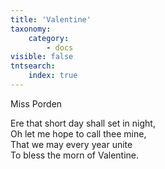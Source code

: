 ```yaml
---
title: 'Valentine'
taxonomy:
    category:
        - docs
visible: false
tntsearch:
    index: true
---
```


<div class="author">Miss Porden</div>

Ere that short day shall set in night,  
Oh let me hope to call thee mine,  
That we may every year unite  
To bless the morn of Valentine.